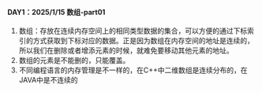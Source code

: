 #### DAY1：2025/1/15   数组-part01
  1. 数组：存放在连续内存空间上的相同类型数据的集合，可以方便的通过下标索引的方式获取到下标对应的数据。正是因为数组在内存空间的地址是连续的，所以我们在删除或者增添元素的时候，就难免要移动其他元素的地址。  
  2. 数组的元素是不能删的，只能覆盖。
  3. 不同编程语言的内存管理是不一样的，在C++中二维数组是连续分布的，在JAVA中是不连续的
     


